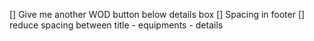 [] Give me another WOD button below details box
[] Spacing in footer 
[] reduce spacing between title - equipments - details